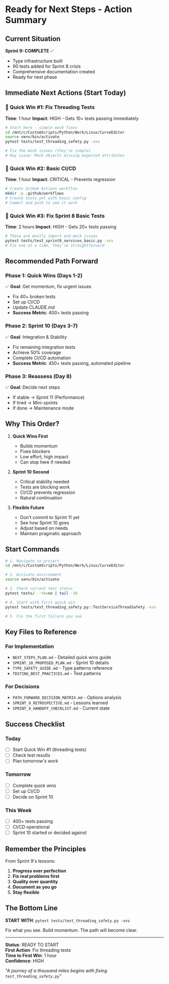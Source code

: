 # Ready for Next Steps - Action Summary

## Current Situation
**Sprint 9: COMPLETE** ✅
- Type infrastructure built
- 90 tests added for Sprint 8 crisis
- Comprehensive documentation created
- Ready for next phase

## Immediate Next Actions (Start Today)

### 🎯 Quick Win #1: Fix Threading Tests
**Time**: 1 hour
**Impact**: HIGH - Gets 10+ tests passing immediately
```bash
# Start here - simple mock fixes
cd /mnt/c/CustomScripts/Python/Work/Linux/CurveEditor
source venv/bin/activate
pytest tests/test_threading_safety.py -xvs

# Fix the mock issues (they're simple)
# Key issue: Mock objects missing expected attributes
```

### 🎯 Quick Win #2: Basic CI/CD
**Time**: 1 hour
**Impact**: CRITICAL - Prevents regression
```bash
# Create GitHub Actions workflow
mkdir -p .github/workflows
# Create tests.yml with basic config
# Commit and push to see it work
```

### 🎯 Quick Win #3: Fix Sprint 8 Basic Tests
**Time**: 2 hours
**Impact**: HIGH - Gets 20+ tests passing
```bash
# These are mostly import and mock issues
pytest tests/test_sprint8_services_basic.py -xvs
# Fix one at a time, they're straightforward
```

## Recommended Path Forward

### Phase 1: Quick Wins (Days 1-2)
✅ **Goal**: Get momentum, fix urgent issues
- Fix 40+ broken tests
- Set up CI/CD
- Update CLAUDE.md
- **Success Metric**: 400+ tests passing

### Phase 2: Sprint 10 (Days 3-7)
✅ **Goal**: Integration & Stability
- Fix remaining integration tests
- Achieve 50% coverage
- Complete CI/CD automation
- **Success Metric**: 450+ tests passing, automated pipeline

### Phase 3: Reassess (Day 8)
✅ **Goal**: Decide next steps
- If stable → Sprint 11 (Performance)
- If tired → Mini-sprints
- If done → Maintenance mode

## Why This Order?

1. **Quick Wins First**
   - Builds momentum
   - Fixes blockers
   - Low effort, high impact
   - Can stop here if needed

2. **Sprint 10 Second**
   - Critical stability needed
   - Tests are blocking work
   - CI/CD prevents regression
   - Natural continuation

3. **Flexible Future**
   - Don't commit to Sprint 11 yet
   - See how Sprint 10 goes
   - Adjust based on needs
   - Maintain pragmatic approach

## Start Commands

```bash
# 1. Navigate to project
cd /mnt/c/CustomScripts/Python/Work/Linux/CurveEditor

# 2. Activate environment
source venv/bin/activate

# 3. Check current test status
pytest tests/ --tb=no | tail -10

# 4. Start with first quick win
pytest tests/test_threading_safety.py::TestServiceThreadSafety -xvs

# 5. Fix the first failure you see
```

## Key Files to Reference

### For Implementation
- `NEXT_STEPS_PLAN.md` - Detailed quick wins guide
- `SPRINT_10_PROPOSED_PLAN.md` - Sprint 10 details
- `TYPE_SAFETY_GUIDE.md` - Type patterns reference
- `TESTING_BEST_PRACTICES.md` - Test patterns

### For Decisions
- `PATH_FORWARD_DECISION_MATRIX.md` - Options analysis
- `SPRINT_9_RETROSPECTIVE.md` - Lessons learned
- `SPRINT_9_HANDOFF_CHECKLIST.md` - Current state

## Success Checklist

### Today
- [ ] Start Quick Win #1 (threading tests)
- [ ] Check test results
- [ ] Plan tomorrow's work

### Tomorrow
- [ ] Complete quick wins
- [ ] Set up CI/CD
- [ ] Decide on Sprint 10

### This Week
- [ ] 400+ tests passing
- [ ] CI/CD operational
- [ ] Sprint 10 started or decided against

## Remember the Principles

From Sprint 9's lessons:
1. **Progress over perfection**
2. **Fix real problems first**
3. **Quality over quantity**
4. **Document as you go**
5. **Stay flexible**

## The Bottom Line

**START WITH**: `pytest tests/test_threading_safety.py -xvs`

Fix what you see. Build momentum. The path will become clear.

---

**Status**: READY TO START  
**First Action**: Fix threading tests  
**Time to First Win**: 1 hour  
**Confidence**: HIGH  

*"A journey of a thousand miles begins with fixing `test_threading_safety.py`"*